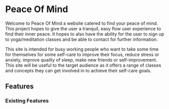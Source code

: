 # Peace Of Mind

Welcome to Peace Of Mind a website catered to find your peace of mind. This project hopes to give the user a tranquil, easy flow user experience to find their inner peace. It hopes to also have the ability for the user to sign up to yoga/meditation classes and be able to contact for further information. 

This site is intended for busy working people who want to take some time for themselves for some self-care to improve their focus, reduce stress or anxiety, improve quailty of sleep, make new friends or self-improvement. This site will be useful to the target audience as it offers a range of classes and concepts they can get involved in to achieve their self-care goals. 

## Features

### Existing Features

